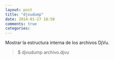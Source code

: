 ```yaml
---
layout: post
title: "djvudump"
date: 2014-01-27 18:50
comments: true
categories: 
---
```

Mostrar la estructura interna de los archivos DjVu.

>$ djvudump archivo.djvu

